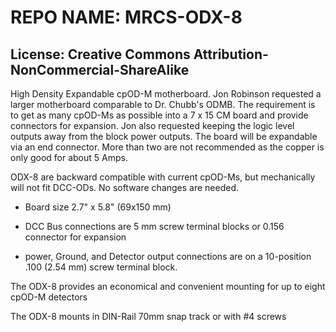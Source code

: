 # REPO NAME: MRCS-ODX-8
## License: Creative Commons Attribution-NonCommercial-ShareAlike

High Density Expandable cpOD-M motherboard.  Jon Robinson requested a larger motherboard
comparable to Dr. Chubb's ODMB. The requirement is to get as many cpOD-Ms as possible into a 7
x 15 CM board and provide connectors for expansion. Jon also requested keeping the logic 
level outputs away from the block power outputs.  The board will be expandable via an end
connector.  More than two are not recommended as the copper is only good for about 5 Amps.

ODX-8 are backward compatible with current cpOD-Ms, but mechanically will not fit DCC-ODs.
No software changes are needed.

- Board size 2.7" x 5.8" (69x150 mm)

- DCC Bus connections are 5 mm screw terminal blocks or 0.156 connector for expansion

- power, Ground, and Detector output connections are on a 10-position .100 (2.54 mm) screw terminal block.

The ODX-8 provides an economical and convenient mounting for up to eight cpOD-M detectors 

The ODX-8 mounts in DIN-Rail 70mm snap track or with #4 screws

